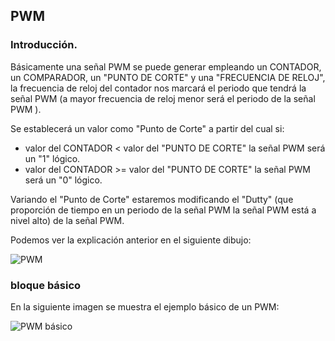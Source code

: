 ## PWM
### Introducción.

Básicamente una señal PWM se puede generar empleando un CONTADOR, un COMPARADOR, un "PUNTO DE CORTE" y una "FRECUENCIA DE RELOJ", la frecuencia de reloj del contador nos marcará el periodo que tendrá la señal PWM (a mayor frecuencia de reloj menor será el periodo de la señal PWM ).

Se establecerá un valor como "Punto de Corte" a partir del cual si:

* valor del CONTADOR < valor del "PUNTO DE CORTE" la señal PWM será un "1" lógico.
* valor del CONTADOR >= valor del "PUNTO DE CORTE" la señal PWM será un "0" lógico.

Variando el "Punto de Corte" estaremos modificando el "Dutty" (que proporción de tiempo en un periodo de la señal PWM la señal PWM está a nivel alto) de la señal PWM.

Podemos ver la explicación anterior en el siguiente dibujo:

![PWM ](https://github.com/jospicant/IceStudio/blob/master/Wiki/PWM/PWM%20informacion.jpg)


### bloque básico

En la siguiente imagen se muestra el ejemplo básico de un PWM:

![PWM básico](https://github.com/jospicant/IceStudio/blob/master/Wiki/PWM/PWM%20Basico.png)




